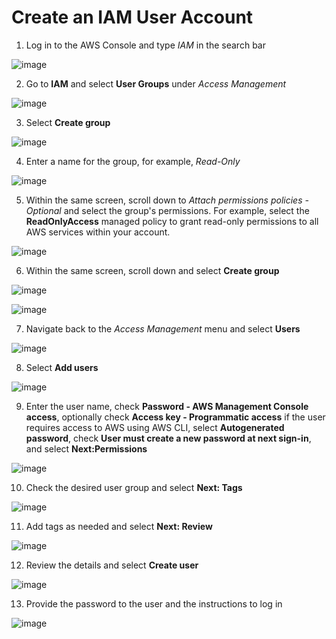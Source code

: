 # Create an IAM User Account

1. Log in to the AWS Console and type _IAM_ in the search bar

![image](https://user-images.githubusercontent.com/78450870/144706096-93034afc-8db7-47d5-9a89-e8387e0c1784.png)

2. Go to **IAM** and select **User Groups** under _Access Management_

![image](https://user-images.githubusercontent.com/78450870/144706175-daf526d2-f2be-4aef-874b-639c48583fb3.png)

3. Select **Create group**

![image](https://user-images.githubusercontent.com/78450870/144706207-3ac8c7b4-5ef9-450b-896d-f470c895ab9f.png)

4. Enter a name for the group, for example, _Read-Only_

![image](https://user-images.githubusercontent.com/78450870/144706233-fda7757d-1862-459d-bfe1-2364621db04c.png)

5. Within the same screen, scroll down to _Attach permissions policies - Optional_ and select the group's permissions. For example, select the **ReadOnlyAccess** managed policy to grant read-only permissions to all AWS services within your account.

![image](https://user-images.githubusercontent.com/78450870/144706315-33596a8e-8d23-4803-85fa-831f691b655d.png)

6. Within the same screen, scroll down and select **Create group**

![image](https://user-images.githubusercontent.com/78450870/144706350-c5c7a80e-8b6a-4758-b78b-0cee4a8bed54.png)

![image](https://user-images.githubusercontent.com/78450870/144706369-b58c2527-803c-4932-8663-c3ecf3528ff1.png)

7. Navigate back to the _Access Management_ menu and select **Users**

![image](https://user-images.githubusercontent.com/78450870/144706398-43c4e6f0-a62c-4b6b-ac32-defa2d2fcb9d.png)

8. Select **Add users**

![image](https://user-images.githubusercontent.com/78450870/144706435-ba572858-5f69-4c3c-b442-91e3de7adc81.png)

9. Enter the user name, check **Password - AWS Management Console access**, optionally check **Access key - Programmatic access** if the user requires access to AWS using AWS CLI, select **Autogenerated password**, check **User must create a new password at next sign-in**, and select **Next:Permissions**

![image](https://user-images.githubusercontent.com/78450870/144706476-04f214b0-8ef7-4dc0-a57c-f3dcb5c7f20a.png)

10. Check the desired user group and select **Next: Tags**

![image](https://user-images.githubusercontent.com/78450870/144706572-ce737a6c-4b6d-4881-aa44-1c60dda95e22.png)

11. Add tags as needed and select **Next: Review**

![image](https://user-images.githubusercontent.com/78450870/144706596-3cc71da6-6f39-4e7b-9d67-322ff11fe39e.png)

12. Review the details and select **Create user**

![image](https://user-images.githubusercontent.com/78450870/144706613-9b31592c-2b01-43f9-b0d8-a175728e86e5.png)

13. Provide the password to the user and the instructions to log in

![image](https://user-images.githubusercontent.com/78450870/144706669-35d2f0dc-10db-4808-8f3a-826ebfab8162.png)
